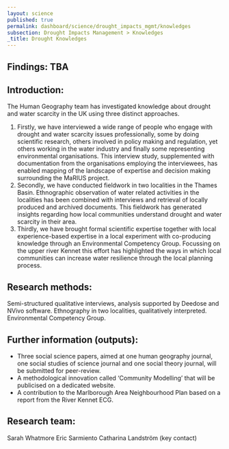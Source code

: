 ```yaml
---
layout: science
published: true
permalink: dashboard/science/drought_impacts_mgmt/knowledges
subsection: Drought Impacts Management > Knowledges
_title: Drought Knowledges
---
```


## Findings:  TBA

## Introduction:  
The Human Geography team has investigated knowledge about drought and water scarcity in the UK using three distinct approaches. 
1)	Firstly, we have interviewed a wide range of people who engage with drought and water scarcity issues professionally, some by doing scientific research, others involved in policy making and regulation, yet others working in the water industry and finally some representing environmental organisations. This interview study, supplemented with documentation from the organisations employing the interviewees, has enabled mapping of the landscape of expertise and decision making surrounding the MaRIUS project. 
2)	Secondly, we have conducted fieldwork in two localities in the Thames Basin. Ethnographic observation of water related activities in the localities has been combined with interviews and retrieval of locally produced and archived documents. This fieldwork has generated insights regarding how local communities understand drought and water scarcity in their area. 
3)	Thirdly, we have brought formal scientific expertise together with local experience-based expertise in a local experiment with co-producing knowledge through an Environmental Competency Group. Focussing on the upper river Kennet this effort has highlighted the ways in which local communities can increase water resilience through the local planning process. 

## Research methods:
Semi-structured qualitative interviews, analysis supported by Deedose and NVivo software.
Ethnography in two localities, qualitatively interpreted.
Environmental Competency Group.

## Further information (outputs): 
* Three social science papers, aimed at one human geography journal, one social studies of science journal and one social theory journal, will be submitted for peer-review.
* A methodological innovation called ‘Community Modelling’ that will be publicised on a dedicated website.
* A contribution to the Marlborough Area Neighbourhood Plan based on a report from the River Kennet ECG.

## Research team: 
Sarah Whatmore
Eric Sarmiento
Catharina Landström (key contact)
